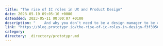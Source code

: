 ```yaml
---
title: "The rise of IC roles in UX and Product Design"
date: 2023-05-10 09:05:10 +0000
dateadded: 2023-05-11 00:00:07 +0100
description: "    And why you don’t need to be a design manager to be considered successful  Continue reading on Prototypr »  "
link: "https://blog.prototypr.io/the-rise-of-ic-roles-in-design-f3f305630501?source=rss----eb297ea1161a---4"
category:
directory: _directory/prototypr.md
---
```

